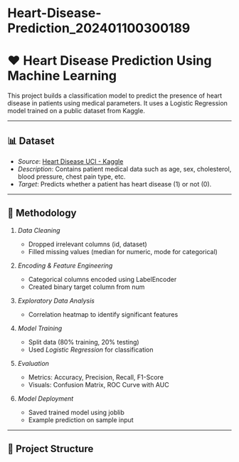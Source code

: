 # Heart-Disease-Prediction_202401100300189
# ❤ Heart Disease Prediction Using Machine Learning

This project builds a classification model to predict the presence of heart disease in patients using medical parameters. It uses a Logistic Regression model trained on a public dataset from Kaggle.

---

## 📊 Dataset

- *Source*: [Heart Disease UCI - Kaggle](https://www.kaggle.com/datasets/redwankarimsony/heart-disease-data)
- *Description*: Contains patient medical data such as age, sex, cholesterol, blood pressure, chest pain type, etc.
- *Target*: Predicts whether a patient has heart disease (1) or not (0).

---

## 🔧 Methodology

1. *Data Cleaning*
   - Dropped irrelevant columns (id, dataset)
   - Filled missing values (median for numeric, mode for categorical)

2. *Encoding & Feature Engineering*
   - Categorical columns encoded using LabelEncoder
   - Created binary target column from num

3. *Exploratory Data Analysis*
   - Correlation heatmap to identify significant features

4. *Model Training*
   - Split data (80% training, 20% testing)
   - Used *Logistic Regression* for classification

5. *Evaluation*
   - Metrics: Accuracy, Precision, Recall, F1-Score
   - Visuals: Confusion Matrix, ROC Curve with AUC

6. *Model Deployment*
   - Saved trained model using joblib
   - Example prediction on sample input

---

## 📁 Project Structure
